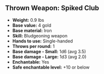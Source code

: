 ## Thrown Weapon: Spiked Club
- **Weight:** 0.9 lbs
- **Base value:** 4 gold
- **Base material:** Iron
- **Skill:** Bludgeoning weapon
- **Hands to use:** Single-handed
- **Throws per round:** 1
- **Base damage - Small:** 1d6 (avg 3.5)
- **Base damage - Large:** 1d3 (avg 2.0)
- **Enchantable:** Yes
- **Safe enchantable level:** +10 or below
